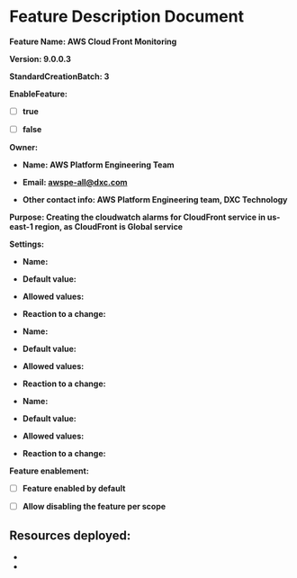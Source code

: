 # Feature Description Document

**Feature Name: AWS Cloud Front Monitoring**

**Version: 9.0.0.3**

**StandardCreationBatch: 3**

**EnableFeature:**

- [ ] **true**

- [ ] **false**

**Owner:**

- **Name: AWS Platform Engineering Team**

- **Email: awspe-all@dxc.com**

- **Other contact info: AWS Platform Engineering team, DXC Technology** 

**Purpose: Creating the cloudwatch alarms for CloudFront service in us-east-1 region, as CloudFront is Global service** 

**Settings:**

  - **Name:**

  - **Default value:**

  - **Allowed values:**

  - **Reaction to a change:**


  - **Name:**

  - **Default value:**

  - **Allowed values:**

  - **Reaction to a change:**


  - **Name:**

  - **Default value:**

  - **Allowed values:**

  - **Reaction to a change:**

**Feature enablement:**

- [ ] **Feature enabled by default**

- [ ] **Allow disabling the feature per scope**

**Resources deployed:**
-
-
- 
